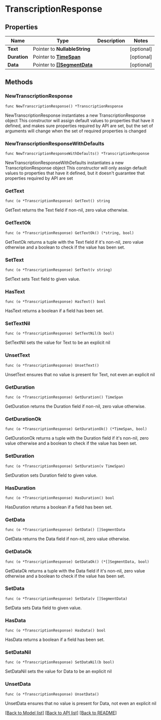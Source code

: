 # TranscriptionResponse

## Properties

Name | Type | Description | Notes
------------ | ------------- | ------------- | -------------
**Text** | Pointer to **NullableString** |  | [optional] 
**Duration** | Pointer to [**TimeSpan**](TimeSpan.md) |  | [optional] 
**Data** | Pointer to [**[]SegmentData**](SegmentData.md) |  | [optional] 

## Methods

### NewTranscriptionResponse

`func NewTranscriptionResponse() *TranscriptionResponse`

NewTranscriptionResponse instantiates a new TranscriptionResponse object
This constructor will assign default values to properties that have it defined,
and makes sure properties required by API are set, but the set of arguments
will change when the set of required properties is changed

### NewTranscriptionResponseWithDefaults

`func NewTranscriptionResponseWithDefaults() *TranscriptionResponse`

NewTranscriptionResponseWithDefaults instantiates a new TranscriptionResponse object
This constructor will only assign default values to properties that have it defined,
but it doesn't guarantee that properties required by API are set

### GetText

`func (o *TranscriptionResponse) GetText() string`

GetText returns the Text field if non-nil, zero value otherwise.

### GetTextOk

`func (o *TranscriptionResponse) GetTextOk() (*string, bool)`

GetTextOk returns a tuple with the Text field if it's non-nil, zero value otherwise
and a boolean to check if the value has been set.

### SetText

`func (o *TranscriptionResponse) SetText(v string)`

SetText sets Text field to given value.

### HasText

`func (o *TranscriptionResponse) HasText() bool`

HasText returns a boolean if a field has been set.

### SetTextNil

`func (o *TranscriptionResponse) SetTextNil(b bool)`

 SetTextNil sets the value for Text to be an explicit nil

### UnsetText
`func (o *TranscriptionResponse) UnsetText()`

UnsetText ensures that no value is present for Text, not even an explicit nil
### GetDuration

`func (o *TranscriptionResponse) GetDuration() TimeSpan`

GetDuration returns the Duration field if non-nil, zero value otherwise.

### GetDurationOk

`func (o *TranscriptionResponse) GetDurationOk() (*TimeSpan, bool)`

GetDurationOk returns a tuple with the Duration field if it's non-nil, zero value otherwise
and a boolean to check if the value has been set.

### SetDuration

`func (o *TranscriptionResponse) SetDuration(v TimeSpan)`

SetDuration sets Duration field to given value.

### HasDuration

`func (o *TranscriptionResponse) HasDuration() bool`

HasDuration returns a boolean if a field has been set.

### GetData

`func (o *TranscriptionResponse) GetData() []SegmentData`

GetData returns the Data field if non-nil, zero value otherwise.

### GetDataOk

`func (o *TranscriptionResponse) GetDataOk() (*[]SegmentData, bool)`

GetDataOk returns a tuple with the Data field if it's non-nil, zero value otherwise
and a boolean to check if the value has been set.

### SetData

`func (o *TranscriptionResponse) SetData(v []SegmentData)`

SetData sets Data field to given value.

### HasData

`func (o *TranscriptionResponse) HasData() bool`

HasData returns a boolean if a field has been set.

### SetDataNil

`func (o *TranscriptionResponse) SetDataNil(b bool)`

 SetDataNil sets the value for Data to be an explicit nil

### UnsetData
`func (o *TranscriptionResponse) UnsetData()`

UnsetData ensures that no value is present for Data, not even an explicit nil

[[Back to Model list]](../README.md#documentation-for-models) [[Back to API list]](../README.md#documentation-for-api-endpoints) [[Back to README]](../README.md)


